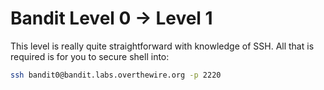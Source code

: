 # Bandit Level 0 → Level 1

This level is really quite straightforward with knowledge of SSH. All that is required is for you to secure shell into:

```bash
ssh bandit0@bandit.labs.overthewire.org -p 2220
